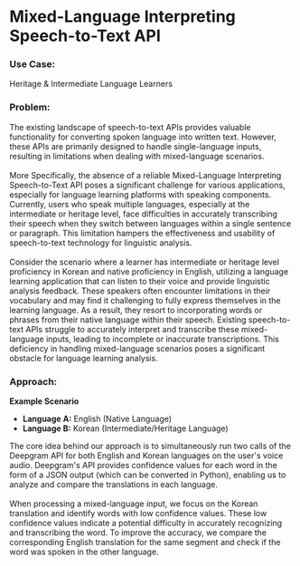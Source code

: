 # Mixed-Language Interpreting Speech-to-Text API

### Use Case:
Heritage & Intermediate Language Learners

### Problem:
The existing landscape of speech-to-text APIs provides valuable functionality for converting spoken language into written text. However, these APIs are primarily designed to handle single-language inputs, resulting in limitations when dealing with mixed-language scenarios.
<br>  
More Specifically, the absence of a reliable Mixed-Language Interpreting Speech-to-Text API poses a significant challenge for various applications, especially for language learning platforms with speaking components. Currently, users who speak multiple languages, especially at the intermediate or heritage level, face difficulties in accurately transcribing their speech when they switch between languages within a single sentence or paragraph. This limitation hampers the effectiveness and usability of speech-to-text technology for linguistic analysis.
<br>  
Consider the scenario where a learner has intermediate or heritage level proficiency in Korean and native proficiency in English, utilizing a language learning application that can listen to their voice and provide linguistic analysis feedback. These speakers often encounter limitations in their vocabulary and may find it challenging to fully express themselves in the learning language. As a result, they resort to incorporating words or phrases from their native language within their speech. Existing speech-to-text APIs struggle to accurately interpret and transcribe these mixed-language inputs, leading to incomplete or inaccurate transcriptions. This deficiency in handling mixed-language scenarios poses a significant obstacle for language learning analysis.

### Approach:
**Example Scenario**
- **Language A:** English (Native Language)
- **Language B:** Korean (Intermediate/Heritage Language)

The core idea behind our approach is to simultaneously run two calls of the Deepgram API for both English and Korean languages on the user's voice audio. Deepgram's API provides confidence values for each word in the form of a JSON output (which can be converted in Python), enabling us to analyze and compare the translations in each language.
<br>  
When processing a mixed-language input, we focus on the Korean translation and identify words with low confidence values. These low confidence values indicate a potential difficulty in accurately recognizing and transcribing the word. To improve the accuracy, we compare the corresponding English translation for the same segment and check if the word was spoken in the other language.


